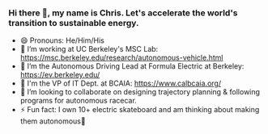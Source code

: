 ### Hi there 👋, my name is Chris. Let's accelerate the world's transition to sustainable energy.

- 😄 Pronouns: He/Him/His
- 🔭 I’m working at UC Berkeley's MSC Lab: https://msc.berkeley.edu/research/autonomous-vehicle.html
- 🌱 I’m the Autonomous Driving Lead at Formula Electric at Berkeley: https://ev.berkeley.edu/
- 💬 I'm the VP of IT Dept. at BCAIA: https://www.calbcaia.org/
- 👯 I’m looking to collaborate on designing trajectory planning & following programs for autonomous racecar.
- ⚡ Fun fact: I own 10+ electric skateboard and am thinking about making them autonomous🤔

<!-- - 👯 I’m looking to collaborate on ...
- 🤔 I’m looking for help with .....
- 💬 Ask me about ... ...
- 📫 How to reach me ?: ............ -->
